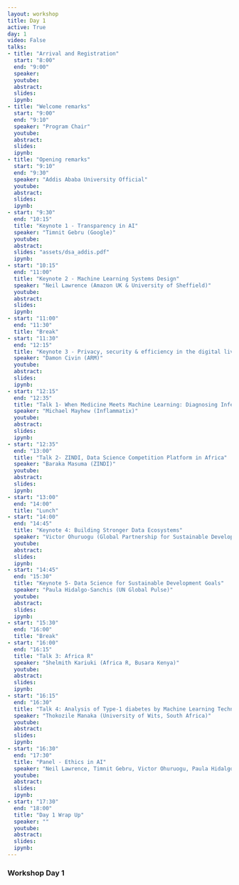 ```yaml
---
layout: workshop
title: Day 1
active: True
day: 1
video: False
talks:
- title: "Arrival and Registration"
  start: "8:00"
  end: "9:00"
  speaker:
  youtube:
  abstract:
  slides:
  ipynb:
- title: "Welcome remarks"
  start: "9:00"
  end: "9:10"
  speaker: "Program Chair"
  youtube:
  abstract:
  slides:
  ipynb:
- title: "Opening remarks"
  start: "9:10"
  end: "9:30"
  speaker: "Addis Ababa University Official"
  youtube:
  abstract:
  slides:
  ipynb:  
- start: "9:30"
  end: "10:15"
  title: "Keynote 1 - Transparency in AI"
  speaker: "Timnit Gebru (Google)"
  youtube:
  abstract:
  slides: "assets/dsa_addis.pdf"
  ipynb:
- start: "10:15"
  end: "11:00"
  title: "Keynote 2 - Machine Learning Systems Design"
  speaker: "Neil Lawrence (Amazon UK & University of Sheffield)"
  youtube:
  abstract:
  slides:
  ipynb:
- start: "11:00"
  end: "11:30"
  title: "Break"
- start: "11:30"
  end: "12:15"
  title: "Keynote 3 - Privacy, security & efficiency in the digital living room"
  speaker: "Damon Civin (ARM)"
  youtube:
  abstract:
  slides:
  ipynb:
- start: "12:15"
  end: "12:35"
  title: "Talk 1- When Medicine Meets Machine Learning: Diagnosing Infection with Data Science"
  speaker: "Michael Mayhew (Inflammatix)"
  youtube:
  abstract:
  slides:
  ipynb:
- start: "12:35"
  end: "13:00"
  title: "Talk 2- ZINDI, Data Science Competition Platform in Africa"
  speaker: "Baraka Masuma (ZINDI)"
  youtube:
  abstract:
  slides:
  ipynb:
- start: "13:00"
  end: "14:00"
  title: "Lunch"
- start: "14:00"
  end: "14:45"
  title: "Keynote 4: Building Stronger Data Ecosystems"
  speaker: "Victor Ohuruogu (Global Partnership for Sustainable Development Data)"
  youtube:
  abstract:
  slides:
  ipynb:
- start: "14:45"
  end: "15:30"
  title: "Keynote 5- Data Science for Sustainable Development Goals"
  speaker: "Paula Hidalgo-Sanchis (UN Global Pulse)"
  youtube:
  abstract:
  slides:
  ipynb:
- start: "15:30"
  end: "16:00"
  title: "Break"
- start: "16:00"
  end: "16:15"
  title: "Talk 3: Africa R"
  speaker: "Shelmith Kariuki (Africa R, Busara Kenya)"
  youtube:
  abstract:
  slides:
  ipynb:  
- start: "16:15"
  end: "16:30"
  title: "Talk 4: Analysis of Type-1 diabetes by Machine Learning Techniques"
  speaker: "Thokozile Manaka (University of Wits, South Africa)"
  youtube:
  abstract:
  slides:
  ipynb:  
- start: "16:30"
  end: "17:30"
  title: "Panel - Ethics in AI"
  speaker: "Neil Lawrence, Timnit Gebru, Victor Ohuruogu, Paula Hidalgo-Sanchis"
  youtube:
  abstract:
  slides:
  ipynb:  
- start: "17:30"
  end: "18:00"
  title: "Day 1 Wrap Up"
  speaker: ""
  youtube:
  abstract:
  slides:
  ipynb:  
---
```


<h3> <b>Workshop Day 1 </b></h3>